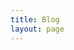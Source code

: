 ```yaml
---
title: Blog
layout: page
---
```

<a href="https://mmistakes.github.io/so-simple-theme/" target="_blank"></a>
